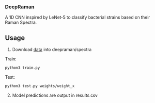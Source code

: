 
### DeepRaman

A 1D CNN inspired by LeNet-5 to classify bacterial strains based on their Raman Spectra.

## Usage

1. Download [data](https://www.kaggle.com/competitions/ramanspec/overview) into deepraman/spectra

Train:

 ```sh 
python3 train.py
```

Test:

```sh
python3 test.py weights/weight_x
```

2. Model predictions are output in results.csv

